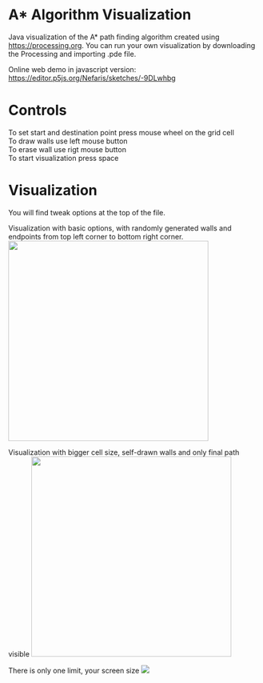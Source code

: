 # A* Algorithm Visualization
Java visualization  of the A* path finding algorithm created using https://processing.org.
You can run your own visualization by downloading the Processing and importing .pde file.

Online web demo in javascript version: https://editor.p5js.org/Nefaris/sketches/-9DLwhbg

# Controls
To set start and destination point press mouse wheel on the grid cell <br>
To draw walls use left mouse button <br>
To erase wall use rigt mouse button <br>
To start visualization press space

# Visualization
You will find tweak options at the top of the file.

Visualization with basic options, with randomly generated walls and endpoints from top left corner to bottom right corner.
<img src="https://i.imgur.com/qmDyDrU.png" width=400>

Visualization with bigger cell size, self-drawn walls and only final path visible
<img src="https://i.imgur.com/90Yf0js.png" width=400>

There is only one limit, your screen size
<img src="https://i.imgur.com/goaoDeq.png">
